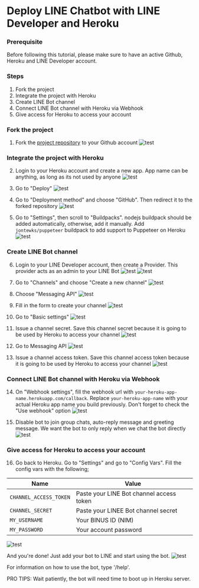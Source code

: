 # Deploy LINE Chatbot with LINE Developer and Heroku

### Prerequisite
Before following this tutorial, please make sure to have an active Github, Heroku and LINE Developer account.

### Steps
1. Fork the project
2. Integrate the project with Heroku
3. Create LINE Bot channel
4. Connect LINE Bot channel with Heroku via Webhook
5. Give access for Heroku to access your account

### Fork the project
1. Fork the [project repository](https://github.com/bernardadhitya/intern-logbook-chatbot) to your Github account
![test](line-bot-heroku-assets/1.png)

### Integrate the project with Heroku
2. Login to your Heroku account and create a new app. App name can be anything, as long as its not used by anyone
![test](line-bot-heroku-assets/2.png)

3. Go to "Deploy"
![test](line-bot-heroku-assets/3.png)

4. Go to "Deployment method" and choose "GitHub". Then redirect it to the forked repository
![test](line-bot-heroku-assets/4.png)

5. Go to "Settings", then scroll to "Buildpacks". nodejs buildpack should be added automatically, otherwise, add it manually. Add `jontewks/puppeteer` buildpack to add support to Puppeteer on Heroku
![test](line-bot-heroku-assets/5.png)

### Create LINE Bot channel
6. Login to your LINE Developer account, then create a Provider. This provider acts as an admin to your LINE Bot
![test](line-bot-heroku-assets/6.png)
![test](line-bot-heroku-assets/7.png)

7. Go to "Channels" and choose "Create a new channel"
![test](line-bot-heroku-assets/8.png)

8. Choose "Messaging API"
![test](line-bot-heroku-assets/9.png)

9. Fill in the form to create your channel
![test](line-bot-heroku-assets/10.png)

10. Go to "Basic settings"
![test](line-bot-heroku-assets/11.png)

11. Issue a channel secret. Save this channel secret because it is going to be used by Heroku to access your channel
![test](line-bot-heroku-assets/12.png)

12. Go to Messaging API
![test](line-bot-heroku-assets/13.png)

13. Issue a channel access token. Save this channel access token because it is going to be used by Heroku to access your channel
![test](line-bot-heroku-assets/14.png)

### Connect LINE Bot channel with Heroku via Webhook

14. On "Webhook settings", fill the webhook url with `your-heroku-app-name.herokuapp.com/callback`. Replace `your-heroku-app-name` with your actual Heroku app name you build previously. Don't forget to check the "Use webhook" option
![test](line-bot-heroku-assets/15.png)

15. Disable bot to join group chats, auto-reply message and greeting message. We want the bot to only reply when we chat the bot directly
![test](line-bot-heroku-assets/16.png)

### Give access for Heroku to access your account

16. Go back to Heroku. Go to "Settings" and go to "Config Vars". Fill the config vars with the following;

| Name | Value |
| ---- | ----- |
| `CHANNEL_ACCESS_TOKEN` | Paste your LINE Bot channel access token |
| `CHANNEL_SECRET` | Paste your LINEE Bot channel secret |
| `MY_USERNAME` | Your BINUS ID (NIM) |
| `MY_PASSWORD` | Your account password |

![test](line-bot-heroku-assets/17.png)

And you're done! Just add your bot to LINE and start using the bot. 
![test](line-bot-heroku-assets/18.png)

For information on how to use the bot, type '/help'.

PRO TIPS: Wait patiently, the bot will need time to boot up in Heroku server.
